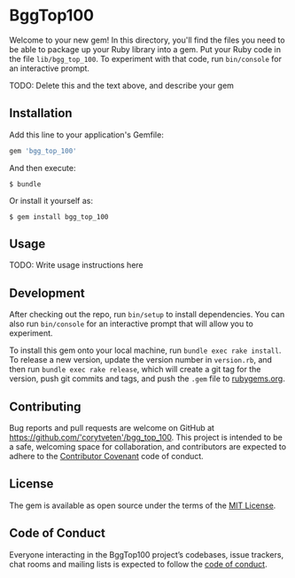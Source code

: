 # BggTop100

Welcome to your new gem! In this directory, you'll find the files you need to be able to package up your Ruby library into a gem. Put your Ruby code in the file `lib/bgg_top_100`. To experiment with that code, run `bin/console` for an interactive prompt.

TODO: Delete this and the text above, and describe your gem

## Installation

Add this line to your application's Gemfile:

```ruby
gem 'bgg_top_100'
```

And then execute:

    $ bundle

Or install it yourself as:

    $ gem install bgg_top_100

## Usage

TODO: Write usage instructions here

## Development

After checking out the repo, run `bin/setup` to install dependencies. You can also run `bin/console` for an interactive prompt that will allow you to experiment.

To install this gem onto your local machine, run `bundle exec rake install`. To release a new version, update the version number in `version.rb`, and then run `bundle exec rake release`, which will create a git tag for the version, push git commits and tags, and push the `.gem` file to [rubygems.org](https://rubygems.org).

## Contributing

Bug reports and pull requests are welcome on GitHub at https://github.com/'corytveten'/bgg_top_100. This project is intended to be a safe, welcoming space for collaboration, and contributors are expected to adhere to the [Contributor Covenant](http://contributor-covenant.org) code of conduct.

## License

The gem is available as open source under the terms of the [MIT License](https://opensource.org/licenses/MIT).

## Code of Conduct

Everyone interacting in the BggTop100 project’s codebases, issue trackers, chat rooms and mailing lists is expected to follow the [code of conduct](https://github.com/'corytveten'/bgg_top_100/blob/master/CODE_OF_CONDUCT.md).
